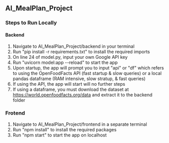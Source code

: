 ## AI_MealPlan_Project
### Steps to Run Locally
#### Backend
1. Navigate to AI_MealPlan_Project/backend in your terminal
2. Run "pip install -r requirements.txt" to install the required imports
3. On line 24 of model.py, input your own Google API key
4. Run "uvicorn model:app --reload" to start the app
5. Upon startup, the app will prompt you to input "api" or "df" which refers to using the OpenFoodFacts API (fast startup & slow queries) or a local pandas dataframe (RAM intensive, slow stratup, & fast queries)
6. If using the API, the app will start will no further steps
7. If using a dataframe, you must download the dataset at https://world.openfoodfacts.org/data and extract it to the backend folder
### Frotend
1. Navigate to AI_MealPlan_Project/frontend in a separate terminal
2. Run "npm install" to install the required packages
3. Run "npm start" to start the app on localhost
